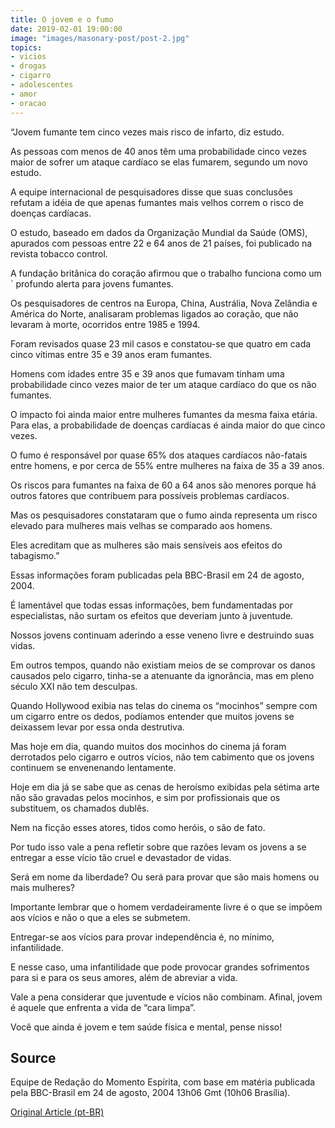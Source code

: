 ```yaml
---
title: O jovem e o fumo
date: 2019-02-01 19:00:00
image: "images/masonary-post/post-2.jpg"
topics: 
- vicios
- drogas
- cigarro
- adolescentes
- amor
- oracao
---
```


“Jovem fumante tem cinco vezes mais risco de infarto, diz estudo.

As pessoas com menos de 40 anos têm uma probabilidade cinco vezes maior de 
sofrer um ataque cardíaco se elas fumarem, segundo um novo estudo.

A equipe internacional de pesquisadores disse que suas conclusões refutam a 
idéia de que apenas fumantes mais velhos correm o risco de doenças cardíacas.

O estudo, baseado em dados da Organização Mundial da Saúde (OMS), apurados com 
pessoas entre 22 e 64 anos de 21 países, foi publicado na revista tobacco
control.

A fundação britânica do coração afirmou que o trabalho funciona como um ´
profundo alerta para jovens fumantes.

Os pesquisadores de centros na Europa, China, Austrália, Nova Zelândia e
América do Norte, analisaram problemas ligados ao coração, que não levaram à 
morte, ocorridos entre 1985 e 1994.

Foram revisados quase 23 mil casos e constatou-se que quatro em cada cinco 
vítimas entre 35 e 39 anos eram fumantes.

Homens com idades entre 35 e 39 anos que fumavam tinham uma probabilidade cinco
vezes maior de ter um ataque cardíaco do que os não fumantes.

O impacto foi ainda maior entre mulheres fumantes da mesma faixa etária. Para 
elas, a probabilidade de doenças cardíacas é ainda maior do que cinco vezes.

O fumo é responsável por quase 65% dos ataques cardíacos não-fatais entre 
homens, e por cerca de 55% entre mulheres na faixa de 35 a 39 anos.

Os riscos para fumantes na faixa de 60 a 64 anos são menores porque há outros 
fatores que contribuem para possíveis problemas cardíacos.

Mas os pesquisadores constataram que o fumo ainda representa um risco elevado 
para mulheres mais velhas se comparado aos homens.

Eles acreditam que as mulheres são mais sensíveis aos efeitos do tabagismo.”

Essas informações foram publicadas pela BBC-Brasil em 24 de agosto, 2004.

É lamentável que todas essas informações, bem fundamentadas por especialistas, 
não surtam os efeitos que deveriam junto à juventude.

Nossos jovens continuam aderindo a esse veneno livre e destruindo suas vidas.

Em outros tempos, quando não existiam meios de se comprovar os danos causados 
pelo cigarro, tinha-se a atenuante da ignorância, mas em pleno século XXI não
tem desculpas.

Quando Hollywood exibia nas telas do cinema os “mocinhos” sempre com um cigarro
entre os dedos, podíamos entender que muitos jovens se deixassem levar por essa
onda destrutiva.

Mas hoje em dia, quando muitos dos mocinhos do cinema já foram derrotados pelo 
cigarro e outros vícios, não tem cabimento que os jovens continuem se
envenenando lentamente.

Hoje em dia já se sabe que as cenas de heroísmo exibidas pela sétima arte não 
são gravadas pelos mocinhos, e sim por profissionais que os substituem, os
chamados dublês.

Nem na ficção esses atores, tidos como heróis, o são de fato.

Por tudo isso vale a pena refletir sobre que razões levam os jovens a se 
entregar a esse vício tão cruel e devastador de vidas.

Será em nome da liberdade? Ou será para provar que são mais homens ou mais 
mulheres?

Importante lembrar que o homem verdadeiramente livre é o que se impõem aos 
vícios e não o que a eles se submetem.

Entregar-se aos vícios para provar independência é, no mínimo, infantilidade.

E nesse caso, uma infantilidade que pode provocar grandes sofrimentos para si e
para os seus amores, além de abreviar a vida.

Vale a pena considerar que juventude e vícios não combinam. Afinal, jovem é 
aquele que enfrenta a vida de “cara limpa”.

Você que ainda é jovem e tem saúde física e mental, pense nisso!

## Source
Equipe de Redação do Momento Espírita, com base em matéria publicada pela
BBC-Brasil em 24 de agosto, 2004 13h06 Gmt (10h06 Brasília).


[Original Article (pt-BR)](http://momento.com.br/pt/ler_texto.php?id=1146)
